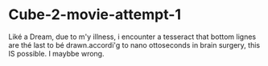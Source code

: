 # Cube-2-movie-attempt-1
Liké a Dream, due to m'y illness, i encounter a tesseract that bottom lignes are thé last to bé drawn.accordi'g to nano ottoseconds in brain surgery, this IS possible. I maybbe wrong.
